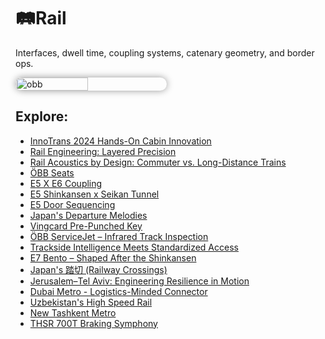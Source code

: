 # 🛤️Rail
Interfaces, dwell time, coupling systems, catenary geometry, and border ops.
<div style="display:flex;flex-wrap:wrap;gap:10px">
  <img src="/alvin-site/JPG_VID/PXL_20240926_095812896.jpg" alt="obb" width="48%" style="border-radius:12px; box-shadow:0 0 12px rgba(0,0,0,0.4);">
</div>

## Explore:
- [InnoTrans 2024 Hands-On Cabin Innovation](innotrans-2024.md)
- [Rail Engineering: Layered Precision](stadler-2023.md)
- [Rail Acoustics by Design: Commuter vs. Long-Distance Trains](door-2023.md)
- [ÖBB Seats](obb-2024.md)
- [E5 X E6 Coupling](e5e6.md)
- [E5 Shinkansen x Seikan Tunnel](e5skn.md)
- [E5 Door Sequencing](e5close.md)
- [Japan's Departure Melodies](okaring.md)
- [Vingcard Pre-Punched Key](vingcard.md)
- [ÖBB ServiceJet – Infrared Track Inspection](servicejet.md)
- [Trackside Intelligence Meets Standardized Access](trackside.md)
- [E7 Bento – Shaped After the Shinkansen](e7bento.md)
- [Japan's 踏切 (Railway Crossings)](railx.md)
- [Jerusalem–Tel Aviv: Engineering Resilience in Motion](ilrail.md)
- [Dubai Metro - Logistics-Minded Connector](dxbmetro.md)
- [Uzbekistan's High Speed Rail](afro.md)
- [New Tashkent Metro](tosh.md)
- [THSR 700T Braking Symphony](thsrbrake.md)
